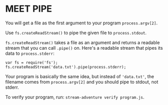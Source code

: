 # MEET PIPE

You will get a file as the first argument to your program `process.argv[2]`.

Use `fs.createReadStream()` to pipe the given file to `process.stdout`.

`fs.createReadStream()` takes a file as an argument and returns a readable
stream that you can call `.pipe()` on. Here's a readable stream that pipes its
data to `process.stderr`:

    var fs = require('fs');
    fs.createReadStream('data.txt').pipe(process.stderr);

Your program is basically the same idea, but instead of `'data.txt'`, the
filename comes from `process.argv[2]` and you should pipe to stdout, not stderr.

To verify your program, run: `stream-adventure verify program.js`.
